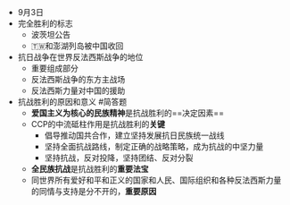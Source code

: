 - 9月3日
- 完全胜利的标志
	- 波茨坦公告
	- 🇹🇼和澎湖列岛被中国收回
- 抗日战争在世界反法西斯战争的地位
	- 重要组成部分
	- 反法西斯战争的东方主战场
	- 反法西斯力量对中国的援助
- 抗战胜利的原因和意义 #简答题
	- **爱国主义为核心的民族精神**是抗战胜利的==决定因素==
	- CCP的中流砥柱作用是抗战胜利的**关键**
		- 倡导推动国共合作，建立坚持发展抗日民族统一战线
		- 坚持全面抗战路线，制定正确的战略策略，成为抗战的中坚力量
		- 坚持抗战，反对投降，坚持团结、反对分裂
	- **全民族抗战**是抗战胜利的**重要法宝**
	- 同世界所有爱好和平和正义的国家和人民、国际组织和各种反法西斯力量的同情与支持是分不开的，**重要原因**
